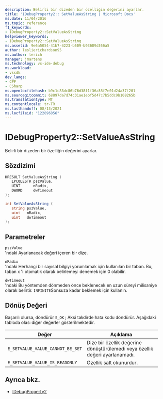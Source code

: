 ```yaml
---
description: Belirli bir dizeden bir özelliğin değerini ayarlar.
title: 'IDebugProperty2:: SetValueAsString | Microsoft Docs'
ms.date: 11/04/2016
ms.topic: reference
f1_keywords:
- IDebugProperty2::SetValueAsString
helpviewer_keywords:
- IDebugProperty2::SetValueAsString
ms.assetid: 9e6a5054-41b7-4223-b509-b93689d366a5
author: leslierichardson95
ms.author: lerich
manager: jmartens
ms.technology: vs-ide-debug
ms.workload:
- vssdk
dev_langs:
- CPP
- CSharp
ms.openlocfilehash: b9c1c83dc86b76d38f1f36a38f7e01d24a37f201
ms.sourcegitcommit: 68897da7d74c31ae1ebf5d47c7b5ddc9b108265b
ms.translationtype: MT
ms.contentlocale: tr-TR
ms.lasthandoff: 08/13/2021
ms.locfileid: "122096056"
---
```

# <a name="idebugproperty2setvalueasstring"></a>IDebugProperty2::SetValueAsString
Belirli bir dizeden bir özelliğin değerini ayarlar.

## <a name="syntax"></a>Sözdizimi

```cpp
HRESULT SetValueAsString ( 
   LPCOLESTR pszValue,
   UINT      nRadix,
   DWORD     dwTimeout
);
```

```csharp
int SetValueAsString ( 
   string pszValue,
   uint   nRadix,
   uint   dwTimeout
);
```

## <a name="parameters"></a>Parametreler
`pszValue`\
'ndaki Ayarlanacak değeri içeren bir dize.

`nRadix`\
'ndaki Herhangi bir sayısal bilgiyi yorumlamak için kullanılan bir taban. Bu, taban x 'i otomatik olarak belirlemeyi denemek için 0 olabilir.

`dwTimeout`\
'ndaki Bu yöntemden dönmeden önce beklenecek en uzun süreyi milisaniye olarak belirtir. `INFINITE`Sonsuza kadar beklemek için kullanın.

## <a name="return-value"></a>Dönüş Değeri
 Başarılı olursa, döndürür `S_OK` ; Aksi takdirde hata kodu döndürür. Aşağıdaki tabloda olası diğer değerler gösterilmektedir.

|Değer|Açıklama|
|-----------|-----------------|
|`E_SETVALUE_VALUE_CANNOT_BE_SET`|Dize bir özellik değerine dönüştürülemedi veya özellik değeri ayarlanamadı.|
|`E_SETVALUE_VALUE_IS_READONLY`|Özellik salt okunurdur.|

## <a name="see-also"></a>Ayrıca bkz.
- [IDebugProperty2](../../../extensibility/debugger/reference/idebugproperty2.md)
